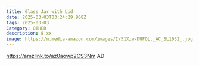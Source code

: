 ```yaml
---
title: Glass Jar with Lid
date: 2025-03-03T03:24:29.968Z
tags: 2025-03-03
Category: OTHER
description: 8.xx
image: https://m.media-amazon.com/images/I/51Xiw-DUFOL._AC_SL1032_.jpg
---
```

https://amzlink.to/az0aowp2CS3Nm   AD